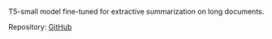 T5-small model fine-tuned for extractive summarization on long documents. 

Repository: [GitHub](https://github.com/orzhan/t5-long-extract)